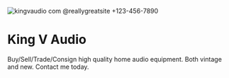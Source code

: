 ![kingvaudio com @reallygreatsite +123-456-7890](https://user-images.githubusercontent.com/23506499/154706779-a743c1d2-04fd-4b8a-a5c2-ac69f8b9d82b.png)
# King V Audio
 
Buy/Sell/Trade/Consign high quality home audio equipment. Both vintage and new. Contact me today.
